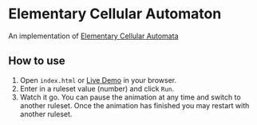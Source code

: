 # Elementary Cellular Automaton
An implementation of [Elementary Cellular Automata](https://en.wikipedia.org/wiki/Elementary_cellular_automaton)

## How to use
1. Open `index.html` or [Live Demo](https://codepen.io/captain-chen/pen/QWoKovP) in your browser.
2. Enter in a ruleset value (number) and click `Run`.
3. Watch it go. You can pause the animation at any time and switch to another ruleset. Once the animation has finished you may restart with another ruleset.